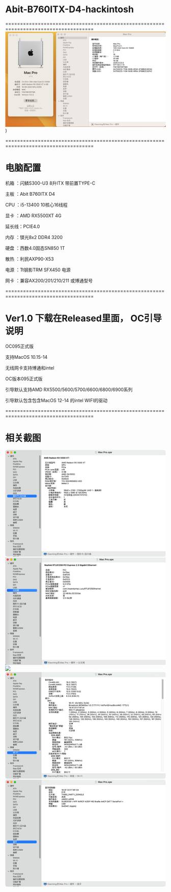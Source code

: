 # Abit-B760ITX-D4-hackintosh
====================================================================================
![](https://github.com/Xmingbai/Abit-B760ITX-D4-hackintosh/blob/main/%E5%85%B3%E4%BA%8E%E6%9C%AC%E6%9C%BA.png))

====================================================================================
# 电脑配置

机箱	：闪鳞S300-U3 8升ITX 带前置TYPE-C

主板	：Abit B760ITX D4

CPU	：i5-13400 10核心16线程

显卡	：AMD RX5500XT 4G

延长线：PCIE4.0

内存	：镁光8x2 DDR4 3200 

硬盘	：西数4.0固态SN850 1T

散热 ：利民AXP90-X53

电源	：Tt钢影TRM SFX450 电源

网卡	：兼容AX200/201/210/211 或博通型号

====================================================================================
# Ver1.0 下载在Released里面， OC引导说明 

OC095正式版

支持MacOS 10.15-14

无线网卡支持博通和intel

OC版本095正式版

引导默认支持AMD RX5500/5600/5700/6600/6800/6900系列

引导默认包含包含MacOS 12-14 的intel WIFI的驱动

====================================================================================

# 相关截图

![](https://github.com/Xmingbai/Abit-B760ITX-D4-hackintosh/blob/main/%E6%98%BE%E5%8D%A1.png)
![](https://github.com/Xmingbai/Abit-B760ITX-D4-hackintosh/blob/main/2.5G.png)
![](https://github.com/Xmingbai/Abit-B760ITX-D4-hackintosh/blob/main/声卡.png)
![](https://github.com/Xmingbai/Abit-B760ITX-D4-hackintosh/blob/main/WIFI.png)
![](https://github.com/Xmingbai/Abit-B760ITX-D4-hackintosh/blob/main/BT.png)
